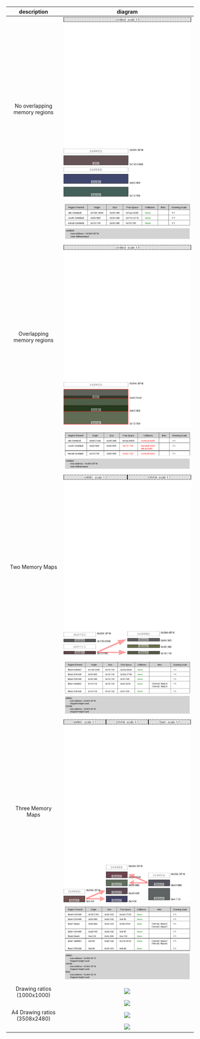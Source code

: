 |description|diagram|
|:-:|:-:|
|No overlapping memory regions|![](example_normal_diagram.png)|
||![](example_normal_table.png)|
|Overlapping memory regions|![](example_collisions_diagram.png)|
||![](example_collisions_table.png)|
|Two Memory Maps|![](example_two_maps_diagram.png)|
||![](example_two_maps_table.png)|
|Three Memory Maps|![](example_three_maps_diagram.png)|
||![](example_three_maps_table.png)|
|Drawing ratios (1000x1000)|![](zynqmp_example_diagram.png)|
||![](zynqmp_example_table.png)|
|A4 Drawing ratios (3508x2480)|![](zynqmp_large_example_diagram.png)|
||![](zynqmp_large_example_table.png)|